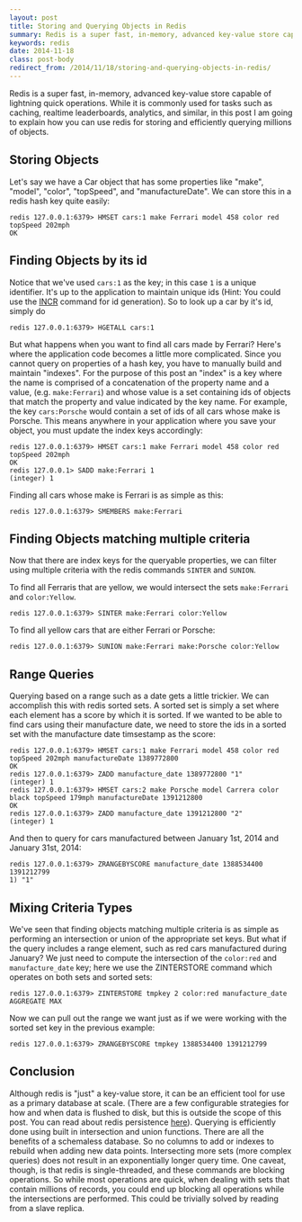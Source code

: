 ```yaml
---
layout: post
title: Storing and Querying Objects in Redis
summary: Redis is a super fast, in-memory, advanced key-value store capable of lightning quick operations. While it is commonly used for tasks such as caching, realtime leaderboards, analytics, and similar, in this post I am going to explain how you can use redis for storing and efficiently querying millions of objects.
keywords: redis
date: 2014-11-18
class: post-body
redirect_from: /2014/11/18/storing-and-querying-objects-in-redis/
---
```

Redis is a super fast, in-memory, advanced key-value store capable of lightning quick operations. While it is commonly used for tasks such as caching, realtime leaderboards, analytics, and similar, in this post I am going to explain how you can use redis for storing and efficiently querying millions of objects.

## Storing Objects
Let's say we have a Car object that has some properties like "make", "model", "color", "topSpeed", and "manufactureDate". We can store this in a redis hash key quite easily:

    redis 127.0.0.1:6379> HMSET cars:1 make Ferrari model 458 color red topSpeed 202mph
    OK

## Finding Objects by its id
Notice that we've used `cars:1` as the key; in this case `1` is a unique identifier. It's up to the application to maintain unique ids (Hint: You could use the <a target="_blank" href="http://redis.io/commands/INCR">INCR</a> command for id generation). So to look up a car by it's id, simply do

    redis 127.0.0.1:6379> HGETALL cars:1
    
But what happens when you want to find all cars made by Ferrari? Here's where the application code becomes a little more complicated. Since you cannot query on properties of a hash key, you have to manually build and maintain "indexes". For the purpose of this post an "index" is a key where the name is comprised of a concatenation of the property name and a value, (e.g. `make:Ferrari`) and whose value is a set containing ids of objects that match the property and value indicated by the key name. For example, the key `cars:Porsche` would contain a set of ids of all cars whose make is Porsche. This means anywhere in your application where you save your object, you must update the index keys accordingly:

    redis 127.0.0.1:6379> HMSET cars:1 make Ferrari model 458 color red topSpeed 202mph
    OK
    redis 127.0.0.1> SADD make:Ferrari 1
    (integer) 1

Finding all cars whose make is Ferrari is as simple as this:

    redis 127.0.0.1:6379> SMEMBERS make:Ferrari
    
## Finding Objects matching multiple criteria    
Now that there are index keys for the queryable properties, we can filter using multiple criteria with the redis commands `SINTER` and `SUNION`.

To find all Ferraris that are yellow, we would intersect the sets `make:Ferrari` and `color:Yellow`.

    redis 127.0.0.1:6379> SINTER make:Ferrari color:Yellow

To find all yellow cars that are either Ferrari or Porsche:

    redis 127.0.0.1:6379> SUNION make:Ferrari make:Porsche color:Yellow
   
## Range Queries	
Querying based on a range such as a date gets a little trickier. We can accomplish this with redis sorted sets. A sorted set is simply a set where each element has a score by which it is sorted. If we wanted to be able to find cars using their manufacture date, we need to store the ids in a sorted set with the manufacture date timsestamp as the score:

    redis 127.0.0.1:6379> HMSET cars:1 make Ferrari model 458 color red topSpeed 202mph manufactureDate 1389772800 
    OK
    redis 127.0.0.1:6379> ZADD manufacture_date 1389772800 "1"
    (integer) 1
	redis 127.0.0.1:6379> HMSET cars:2 make Porsche model Carrera color black topSpeed 179mph manufactureDate 1391212800
    OK
    redis 127.0.0.1:6379> ZADD manufacture_date 1391212800 "2"
    (integer) 1
    
And then to query for cars manufactured between January 1st, 2014 and January 31st, 2014:

    redis 127.0.0.1:6379> ZRANGEBYSCORE manufacture_date 1388534400 1391212799
    1) "1"

## Mixing Criteria Types
We've seen that finding objects matching multiple criteria is as simple as performing an intersection or union of the appropriate set keys. But what if the query includes a range element, such as red cars manufactured during January? We just need to compute the intersection of the `color:red` and `manufacture_date` key; here we use the ZINTERSTORE command which operates on both sets and sorted sets:

    redis 127.0.0.1:6379> ZINTERSTORE tmpkey 2 color:red manufacture_date AGGREGATE MAX
    
Now we can pull out the range we want just as if we were working with the sorted set key in the previous example:

    redis 127.0.0.1:6379> ZRANGEBYSCORE tmpkey 1388534400 1391212799
    
## Conclusion
Although redis is "just" a key-value store, it can be an efficient tool for use as a primary database at scale. (There are a few configurable strategies for how and when data is flushed to disk, but this is outside the scope of this post. You can read about redis persistence <a target="_blank" href="http://redis.io/topics/persistence">here</a>). Querying is efficiently done using built in intersection and union functions. There are all the benefits of a schemaless database. So no columns to add or indexes to rebuild when adding new data points. Intersecting more sets (more complex queries) does not result in an exponentially longer query time. One caveat, though, is that redis is single-threaded, and these commands are blocking operations. So while most operations are quick, when dealing with sets that contain millions of records, you could end up blocking all operations while the intersections are performed. This could be trivially solved by reading from a slave replica.
